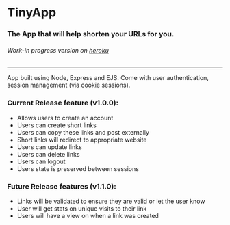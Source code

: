 # TinyApp
### The App that will help shorten your URLs for you.
###### Work-in progress version on [heroku](https://tk-tinyapp.herokuapp.com/)
---
App built using Node, Express and EJS. Come with user authentication, session management (via cookie sessions).

### Current Release feature (v1.0.0):
- Allows users to create an account
- Users can create short links
- Users can copy these links and post externally
- Short links will redirect to appropriate website
- Users can update links
- Users can delete links
- Users can logout
- Users state is preserved between sessions

### Future Release features (v1.1.0):
- Links will be validated to ensure they are valid or let the user know
- User will get stats on unique visits to their link
- Users will have a view on when a link was created

